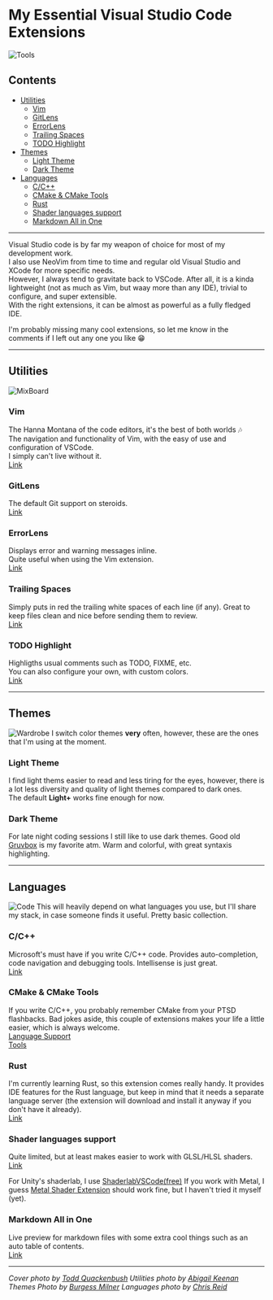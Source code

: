 # My Essential Visual Studio Code Extensions

![Tools](https://images.unsplash.com/reserve/oIpwxeeSPy1cnwYpqJ1w_Dufer%20Collateral%20test.jpg?ixlib=rb-1.2.1&auto=format&fit=crop&w=1516&q=80)

## Contents
  - [Utilities](#utilities)
    - [Vim](#vim)
    - [GitLens](#gitlens)
    - [ErrorLens](#errorlens)
    - [Trailing Spaces](#trailing-spaces)
    - [TODO Highlight](#todo-highlight)
  - [Themes](#themes)
    - [Light Theme](#light-theme)
    - [Dark Theme](#dark-theme)
  - [Languages](#languages)
    - [C/C++](#cc)
    - [CMake & CMake Tools](#cmake--cmake-tools)
    - [Rust](#rust)
    - [Shader languages support](#shader-languages-support)
    - [Markdown All in One](#markdown-all-in-one)

---

Visual Studio code is by far my weapon of choice for most of my development work.  
I also use NeoVim from time to time and regular old Visual Studio and XCode for more specific needs.  
However, I always tend to gravitate back to VSCode. After all, it is a kinda lightweight (not as much as Vim, but waay more than any IDE), trivial to configure, and super extensible.  
With the right extensions, it can be almost as powerful as a fully fledged IDE.  

I'm probably missing many cool extensions, so let me know in the comments if I left out any one you like 😁

---

## Utilities
![MixBoard](https://dev-to-uploads.s3.amazonaws.com/i/iqioaamusc126dcum68i.jpg)
### Vim
The Hanna Montana of the code editors, it's the best of both worlds 🎶  
The navigation and functionality of Vim, with the easy of use and configuration of VSCode.  
I simply can't live without it.  
[Link](https://marketplace.visualstudio.com/items?itemName=vscodevim.vim)

### GitLens
The default Git support on steroids.  
[Link](https://marketplace.visualstudio.com/items?itemName=eamodio.gitlens)

### ErrorLens
Displays error and warning messages inline.  
Quite useful when using the Vim extension.  
[Link](https://marketplace.visualstudio.com/items?itemName=usernamehw.errorlens)

### Trailing Spaces
Simply puts in red the trailing white spaces of each line (if any).
Great to keep files clean and nice before sending them to review.  
[Link](https://marketplace.visualstudio.com/items?itemName=shardulm94.trailing-spaces)

### TODO Highlight
Highligths usual comments such as TODO, FIXME, etc.  
You can also configure your own, with custom colors.  
[Link](https://marketplace.visualstudio.com/items?itemName=wayou.vscode-todo-highlight)

---

## Themes
![Wardrobe](https://dev-to-uploads.s3.amazonaws.com/i/1ml4ewax9pab941gd8du.jpg)
I switch color themes **very** often, however, these are the ones that I'm using at the moment.
### Light Theme
I find light thems easier to read and less tiring for the eyes, however, there is a lot less diversity and quality of light themes compared to dark ones.  
The default **Light+** works fine enough for now.
### Dark Theme
For late night coding sessions I still like to use dark themes. Good old [Gruvbox](https://marketplace.visualstudio.com/items?itemName=tomphilbin.gruvbox-themes) is my favorite atm. Warm and colorful, with great syntaxis highlighting.

---

## Languages
![Code](https://dev-to-uploads.s3.amazonaws.com/i/ibfkvizsl86r5govls5u.jpg)
This will heavily depend on what languages you use, but I'll share my stack, in case someone finds it useful.
Pretty basic collection.

### C/C++
Microsoft's must have if you write C/C++ code.
Provides auto-completion, code navigation and debugging tools.
Intellisense is just great.  
[Link](https://marketplace.visualstudio.com/items?itemName=ms-vscode.cpptools)

### CMake & CMake Tools
If you write C/C++, you probably remember CMake from your PTSD flashbacks.
Bad jokes aside, this couple of extensions makes your life a little easier, which is always welcome.  
[Language Support](https://marketplace.visualstudio.com/items?itemName=twxs.cmake)  
[Tools](https://marketplace.visualstudio.com/items?itemName=ms-vscode.cmake-tools)

### Rust
I'm currently learning Rust, so this extension comes really handy.
It provides IDE features for the Rust language, but keep in mind that it needs a separate language server (the extension will download and install it anyway if you don't have it already).  
[Link](https://marketplace.visualstudio.com/items?itemName=rust-lang.rust)

### Shader languages support
Quite limited, but at least makes easier to work with GLSL/HLSL shaders.  
[Link](https://marketplace.visualstudio.com/items?itemName=slevesque.shader)

For Unity's shaderlab, I use [ShaderlabVSCode(free)](https://marketplace.visualstudio.com/items?itemName=amlovey.shaderlabvscodefree)
If you work with Metal, I guess [Metal Shader Extension](https://marketplace.visualstudio.com/items?itemName=doublebuffer.metal-shader) should work fine, but I haven't tried it myself (yet).

### Markdown All in One
Live preview for markdown files with some extra cool things such as an auto table of contents.  
[Link](https://marketplace.visualstudio.com/items?itemName=yzhang.markdown-all-in-one)

---

_Cover photo by [Todd Quackenbush](https://unsplash.com/photos/IClZBVw5W5A)_
_Utilities photo by [Abigail Keenan](https://unsplash.com/photos/QdEn9s5Q_4w)_
_Themes Photo by [Burgess Milner](https://unsplash.com/photos/OYYE4g-I5ZQ)_
_Languages photo by [Chris Reid](https://unsplash.com/photos/ieic5Tq8YMk)_